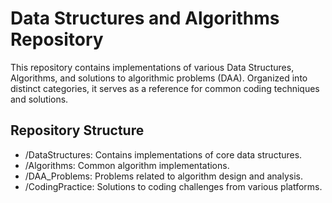 # Data Structures and Algorithms Repository

This repository contains implementations of various Data Structures, Algorithms, and solutions to algorithmic problems (DAA). Organized into distinct categories, it serves as a reference for common coding techniques and solutions.

## Repository Structure
- /DataStructures: Contains implementations of core data structures.
- /Algorithms: Common algorithm implementations.
- /DAA_Problems: Problems related to algorithm design and analysis.
- /CodingPractice: Solutions to coding challenges from various platforms.
